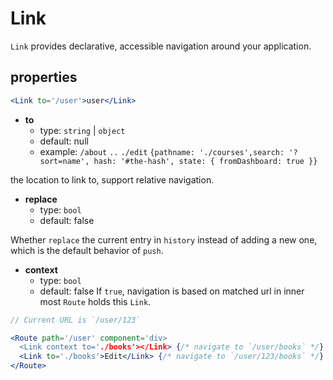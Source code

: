# Link

`Link` provides declarative, accessible navigation around your application.
## properties

```jsx
<Link to='/user'>user</Link>
```

- **to**
  - type: `string` | `object`
  - default: null
  - example: `/about` `..` `./edit` `{pathname: './courses',search: '?sort=name', hash: '#the-hash', state: { fromDashboard: true }}`
  
the location to link to, support relative navigation.

- **replace**
  - type: `bool`
  - default: false
  
Whether `replace` the current entry in `history` instead of adding a new one, which is the default behavior of `push`.


- **context**
  - type: `bool`
  - default: false
If `true`, navigation is based on matched url in  inner most `Route` holds this `Link`.

```jsx
// Current URL is `/user/123`

<Route path='/user' component='div>
  <Link context to='./books'></Link> {/* navigate to `/user/books` */}
  <Link to='./books'>Edit</Link> {/* navigate to `/user/123/books` */}
</Route>
```